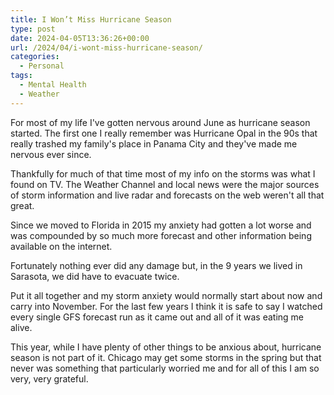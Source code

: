 ```yaml
---
title: I Won’t Miss Hurricane Season
type: post
date: 2024-04-05T13:36:26+00:00
url: /2024/04/i-wont-miss-hurricane-season/
categories:
  - Personal
tags:
  - Mental Health
  - Weather
---
```


For most of my life I've gotten nervous around June as hurricane season started. The first one I really remember was Hurricane Opal in the 90s that really trashed my family's place in Panama City and they've made me nervous ever since.

Thankfully for much of that time most of my info on the storms was what I found on TV. The Weather Channel and local news were the major sources of storm information and live radar and forecasts on the web weren't all that great.

Since we moved to Florida in 2015 my anxiety had gotten a lot worse and was compounded by so much more forecast and other information being available on the internet.

Fortunately nothing ever did any damage but, in the 9 years we lived in Sarasota, we did have to evacuate twice.

Put it all together and my storm anxiety would normally start about now and carry into November. For the last few years I think it is safe to say I watched every single GFS forecast run as it came out and all of it was eating me alive.

This year, while I have plenty of other things to be anxious about, hurricane season is not part of it. Chicago may get some storms in the spring but that never was something that particularly worried me and for all of this I am so very, very grateful.